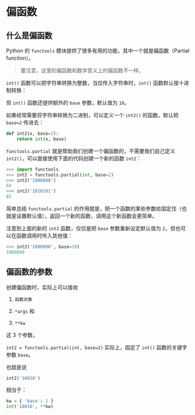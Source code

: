 # 偏函数

## 什么是偏函数

Python 的 `functools` 模块提供了很多有用的功能，其中一个就是偏函数（Partial function）。

> 要注意，这里的偏函数和数学意义上的偏函数不一样。

`int()` 函数可以把字符串转换为整数，当仅传入字符串时，`int()` 函数默认按十进制转换：

但 `int()` 函数还提供额外的 `base` 参数，默认值为 `10`。

如果经常需要将字符串转换为二进制，可以定义一个 `int2()` 的函数，默认把 `base=2` 传进去：

```python
def int2(x, base=2):
    return int(x, base)
```

`functools.partial` 就是帮助我们创建一个偏函数的，不需要我们自己定义 `int2()`，可以直接使用下面的代码创建一个新的函数 `int2`：

```python
>>> import functools
>>> int2 = functools.partial(int, base=2)
>>> int2('1000000')
64
>>> int2('1010101')
85
```

简单总结 `functools.partial` 的作用就是，把一个函数的某些参数给固定住（也就是设置默认值），返回一个新的函数，调用这个新函数会更简单。

注意到上面的新的 `int2` 函数，仅仅是把 `base` 参数重新设定默认值为 `2`，但也可以在函数调用时传入其他值：

```python
>>> int2('1000000', base=10)
1000000
```

## 偏函数的参数

创建偏函数时，实际上可以接收

1. `函数对象`

2. `*args` 和

3. `**kw`

这 3 个参数，

`int2 = functools.partial(int, base=2)` 实际上，固定了 `int()` 函数的关键字参数 `base`。

也就是说

```python
int2('10010')
```

相当于：

```python
kw = { 'base': 2 }
int('10010', **kw)
```
